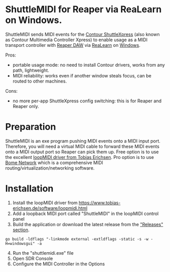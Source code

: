 # ShuttleMIDI for Reaper via ReaLearn on Windows.

ShuttleMIDI sends MIDI events for the [Contour ShuttleXpress](https://contourdesign.com/products/shuttle-xpress) (also known as Contour Multimedia Controller Xpress) to enable usage as a MIDI transport controller with [Reaper DAW](https://reaper.fm) via [ReaLearn](https://www.helgoboss.org/projects/realearn/) on [Windows](https://www.microsoft.com/en-gb/windows).

Pros: 
- portable usage mode: no need to install Contour drivers, works from any path, lightweight.
- MIDI reliability: works even if another window steals focus, can be routed to other machines.

Cons:
- no more per-app ShuttleXpress config switching: this is for Reaper and Reaper only.


# Preparation

ShuttleMIDI is an exe program pushing MIDI events onto a MIDI input port. Therefore, you will need a virtual MIDI cable to forward these MIDI events onto a MIDI output port so Reaper can pick them up.
Free option is to use the excellent [loopMIDI driver from Tobias Erichsen](https://www.tobias-erichsen.de/software/loopmidi.html).
Pro option is to use [Bome Network](https://www.bome.com/products/bomenet) which is a comprehensive MIDI routing/virtualization/networking software.

# Installation
1. Install the loopMIDI driver from https://www.tobias-erichsen.de/software/loopmidi.html
2. Add a loopback MIDI port called "ShuttleMIDI" in the loopMIDI control panel
3. Build the application or download the latest release from the ["Releases" section](https://github.com/dg1psi/shuttlemidi/releases).
```
go build -ldflags "-linkmode external -extldflags -static -s -w -H=windowsgui" -a
```
4. Run the "shuttlemidi.exe" file
5. Open SDR Console
6. Configure the MIDI Controller in the Options